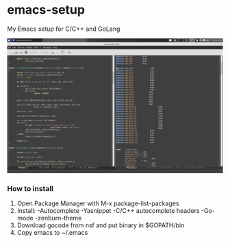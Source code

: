emacs-setup
===========

My Emacs setup for C/C++ and GoLang

![Emacs setup](https://raw.githubusercontent.com/MarinX/emacs-setup/master/sc.png)

### How to install
1. Open Package Manager with M-x package-list-packages
2. Install:
			-Autocomplete
			-Yasnippet
			-C/C++ autocomplete headers
			-Go-mode
			-zenburn-theme
3. Download gocode from nsf and put binary in $GOPATH/bin
4. Copy emacs to ~/.emacs